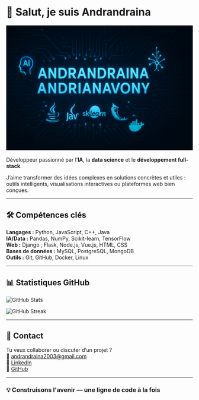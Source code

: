 # 👋 Salut, je suis Andrandraina

![Banner](./GITHUB%20PROFILE%202.png)

Développeur passionné par l’**IA**, la **data science** et le **développement full-stack**.

J’aime transformer des idées complexes en solutions concrètes et utiles : outils intelligents, visualisations interactives ou plateformes web bien conçues.

---

## 🛠️ Compétences clés

**Langages :** Python, JavaScript, C++, Java  
**IA/Data :** Pandas, NumPy, Scikit-learn, TensorFlow  
**Web :** Django , Flask, Node.js, Vue.js, HTML, CSS  
**Bases de données :** MySQL, PostgreSQL, MongoDB  
**Outils :** Git, GitHub, Docker, Linux

---

## 📊 Statistiques GitHub

![GitHub Stats](https://github-readme-stats.vercel.app/api?username=Andrandra1na&show_icons=true&theme=tokyonight#gh-light-mode-only)

![GitHub Streak](https://github-readme-streak-stats.herokuapp.com/?user=Andrandra1na&theme=tokyonight&hide_border=true)

---

## 🤝 Contact

Tu veux collaborer ou discuter d’un projet ?  
📩 [andrandraina2003@gmail.com](mailto:andrandraina2003@gmail.com)  
🔗 [LinkedIn](https://www.linkedin.com/in/andrandraina-andrianavony-592ba4288)  
🐙 [GitHub](https://github.com/Andrandra1na)

---

### 💡 Construisons l'avenir — une ligne de code à la fois
